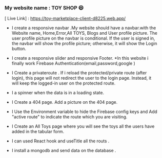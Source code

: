 ### My website name : TOY SHOP :smile:


[ Live Link] : https://toy-marketplace-client-d8225.web.app/

* I create a responsive  navbar .My website should have a navbar.with the Website name, Home,Error,All TOYS, Blogs and User profile picture. The user profile picture on the navbar is conditional. If the user is signed in, the navbar will show the profile picture; otherwise, it will show the Login button. 
* I create a responsive slider and responsive Footer.
*In this website i finally work Firebase Authentication(email,password,google )
* I Create a privateroute . If i reload the protected/private route (after login), this page will not redirect the user to the login page. Instead, it will keep the logged-in user on the protected route.
* I a spinner when the data is in a loading state.

 * I Create a 404 page. Add a picture on the 404 page.

* I Use the Environment variable to hide the Firebase config keys and Add "active route" to indicate the route which you are visiting.

* I Create an All Toys page where you will see the toys all the users have added in the tabular form.

* I can used React hook and useTitle all the routs .
* I install a mongodb and send data on the database . 




